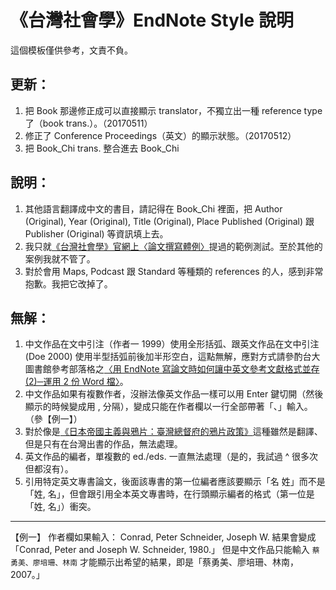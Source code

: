 # 《台灣社會學》EndNote Style 說明

這個模板僅供參考，文責不負。

## 更新：
1. 把 Book 那邊修正成可以直接顯示 translator，不獨立出一種 reference type 了（book trans.）。（20170511）
2. 修正了 Conference Proceedings（英文）的顯示狀態。（20170512）
3. 把 Book\_Chi trans. 整合進去 Book\_Chi

## 說明：
1. 其他語言翻譯成中文的書目，請記得在 Book\_Chi 裡面，把 Author (Original), Year (Original), Title (Original), Place Published (Original) 跟 Publisher (Original) 等資訊填上去。
2. 我只就[《台灣社會學》官網上〈論文撰寫體例〉](http://www.ios.sinica.edu.tw/journal/ts-32/32-submitnote.pdf)提過的範例測試。至於其他的案例我就不管了。
3. 對於會用 Maps, Podcast 跟 Standard 等種類的 references 的人，感到非常抱歉。我把它改掉了。

## 無解：
1. 中文作品在文中引注（作者一 1999）使用全形括弧、跟英文作品在文中引注 (Doe 2000) 使用半型括弧前後加半形空白，這點無解，應對方式請參酌台大圖書館參考部落格之[〈用 EndNote 寫論文時如何讓中英文參考文獻格式並存 (2)─運用 2 份 Word 檔〉](http://tul.blog.ntu.edu.tw/archives/3585)。
2. 中文作品如果有複數作者，沒辦法像英文作品一樣可以用 Enter 鍵切開（然後顯示的時候變成用 , 分隔），變成只能在作者欄以一行全部帶著「、」輸入。（參【例一】）
3. 對於像是[《日本帝國主義與鴉片：臺灣總督府的鴉片政策》](http://www.books.com.tw/products/0010747120)這種雖然是翻譯、但是只有在台灣出書的作品，無法處理。
4. 英文作品的編者，單複數的 ed./eds. 一直無法處理（是的，我試過 ^ 很多次但都沒有）。
5. 引用特定英文專書論文，後面該專書的第一位編者應該要顯示「名 姓」而不是「姓, 名」，但會跟引用全本英文專書時，在行頭顯示編者的格式（第一位是「姓, 名」）衝突。

---- 
【例一】
作者欄如果輸入：
	Conrad, Peter
	Schneider, Joseph W.
結果會變成「Conrad, Peter and Joseph W. Schneider, 1980.」
但是中文作品只能輸入 `蔡勇美、廖培珊、林南` 才能顯示出希望的結果，即是「蔡勇美、廖培珊、林南，2007。」
